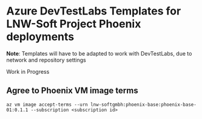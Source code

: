 # Azure DevTestLabs Templates for LNW-Soft Project Phoenix deployments

**Note**: Templates will have to be adapted to work with DevTestLabs, due to network and repository settings

Work in Progress

## Agree to Phoenix VM image terms

```
az vm image accept-terms --urn lnw-softgmbh:phoenix-base:phoenix-base-01:0.1.1 --subscription <subscription id>
```